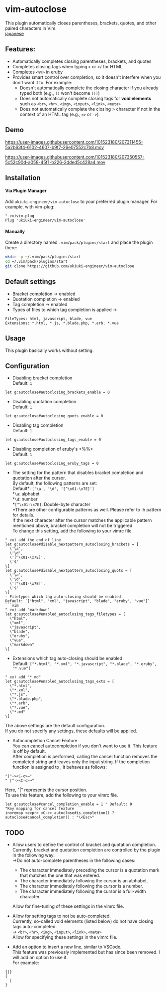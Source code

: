 # vim-autoclose
This plugin automatically closes parentheses, brackets, quotes, and other paired characters in Vim.  
[japanese](https://github.com/ukiuki-engineer/vim-autoclose/blob/master/readme_ja.md)

## Features:
- Automatically completes closing parentheses, brackets, and quotes
- Completes closing tags when typing `>` or `</` for HTML
- Completes `<%%>` in eruby
- Provides smart control over completion, so it doesn't interfere when you don't want it to. For example:
  - Doesn't automatically complete the closing character if you already typed both (e.g., `()` won't become `())`)
  - Does not automatically complete closing tags for **void elements** such as `<br>`, `<hr>`, `<img>`, `<input>`, `<link>`, `<meta>`
  - Does not automatically complete the closing > character if not in the context of an HTML tag (e.g., `=>` or `->`)

## Demo
https://user-images.githubusercontent.com/101523180/207311455-5a2b63f4-6102-4607-b9f7-26e07552c7b8.mov

https://user-images.githubusercontent.com/101523180/207350557-5c52c90d-a058-45f1-b226-2dded5c428a4.mov

## Installation
#### Via Plugin Manager
Add `ukiuki-engineer/vim-autoclose` to your preferred plugin manager.
For example, with vim-plug:
```vim
" ex)vim-plug
Plug 'ukiuki-engineer/vim-autoclose'
```
#### Manually
Create a directory named `.vim/pack/plugins/start` and place the plugin there:
```bash
mkdir -p ~/.vim/pack/plugins/start
cd ~/.vim/pack/plugins/start
git clone https://github.com/ukiuki-engineer/vim-autoclose
```

## Default settings
- Bracket completion → enabled
- Quotation completion → enabled
- Tag completion → enabled
- Types of files to which tag completion is applied
→
```
FileTypes: html, javascript, blade, vue
Extensions: *.html, *.js, *.blade.php, *.erb, *.vue
```

## Usage
This plugin basically works without setting.

## Configuration
- Disabling bracket completion  
Default: `1`
```vim
let g:autoclose#autoclosing_brackets_enable = 0
```
- Disabling quotation completion  
Default: `1`
```vim
let g:autoclose#autoclosing_quots_enable = 0
```
- Disabling tag completion  
Default: `1`
```vim
let g:autoclose#autoclosing_tags_enable = 0
```
- Disabling completion of eruby's <%%>  
Default: `1`
```vim
let g:autoclose#autoclosing_eruby_tags = 0
```
- The setting for the pattern that disables bracket completion and quotation after the cursor.  
By default, the following patterns are set:  
Default\*: `['\a', '\d', '[^\x01-\x7E]']`  
\*`\a`: alphabet  
\*`\d`: number  
\*`[^\x01-\x7E]`: Double-byte character  
\*There are other configurable patterns as well. Please refer to :h pattern for details.  
If the next character after the cursor matches the applicable pattern mentioned above, bracket completion will not be triggered.  
To change this setting, add the following to your vimrc file.
```vim
" ex) add the end of line
let g:autoclose#disable_nextpattern_autoclosing_brackets = [
  \'\a',
  \'\d',
  \'[^\x01-\x7E]',
  \'$'
\]
let g:autoclose#disable_nextpattern_autoclosing_quots = [
  \'\a',
  \'\d',
  \'[^\x01-\x7E]',
  \'$'
\]
- Filetypes which tag auto-closing should be enabled  
Default: `["html", "xml", "javascript", "blade", "eruby", "vue"]`
```vim
" ex) add "markdown"
let g:autoclose#enabled_autoclosing_tags_filetypes = [
  \"html",
  \"xml",
  \"javascript",
  \"blade",
  \"eruby",
  \"vue",
  \"markdown"
\]
```
- Extensions which tag auto-closing should be enabled  
Default: `["*.html", "*.xml", "*.javascript", "*.blade", "*.eruby", "*.vue"]`
```vim
" ex) add "*.md"
let g:autoclose#enabled_autoclosing_tags_exts = [
  \"*.html",
  \"*.xml",
  \"*.js",
  \"*.blade.php",
  \"*.erb",
  \"*.vue",
  \"*.md"
\]
```
The above settings are the default configuration.  
If you do not specify any settings, these defaults will be applied.

- Autocompletion Cancel Feature  
You can cancel autocompletion if you don't want to use it. This feature is off by default.  
After completion is performed, calling the cancel function removes the completed string and leaves only the input string. If the completion function is assigned to <C-c>, it behaves as follows:
```vim
"|"-><C-c>→"
" |"-><C-c>→" 
```
Here, "|" represents the cursor position.  
To use this feature, add the following to your vimrc file.
```vim
let g:autoclose#cancel_completion_enable = 1 " Default: 0
"Key mapping for cancel feature
inoremap <expr> <C-c> autoclose#is_completion() ? autoclose#cancel_completion() : "\<Esc>"
```

## TODO
- Allow users to define the control of bracket and quotation completion.  
Currently, bracket and quotation completion are controlled by the plugin in the following way:  
→Do not auto-complete parentheses in the following cases:

  - The character immediately preceding the cursor is a quotation mark that matches the one that was entered.
  - The character immediately following the cursor is an alphabet.
  - The character immediately following the cursor is a number.
  - The character immediately following the cursor is a full-width character.

  Allow for fine-tuning of these settings in the vimrc file.  

- Allow for setting tags to not be auto-completed.  
  Currently, so-called void elements (listed below) do not have closing tags auto-completed.  
  → `<br>`, `<hr>`, `<img>`, `<input>`, `<link>`, `<meta>`  
  Allow for specifying these settings in the vimrc file.
- Add an option to insert a new line, similar to VSCode.  
This feature was previously implemented but has since been removed. I will add an option to use it.  
For example:
```
{|}
{
  |
}
```
